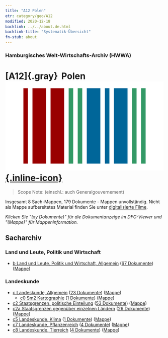```yaml
---
title: "A12 Polen"
etr: category/geo/A12
modified: 2020-12-18
backlink: ../../about.de.html
backlink-title: "Systematik-Übersicht"
fn-stub: about
---
```


### Hamburgisches Welt-Wirtschafts-Archiv (HWWA)
# [A12]{.gray}&#8201; Polen&#160; [![Wikidata item](/images/Wikidata-logo.svg){.inline-icon}](http://www.wikidata.org/entity/Q36)


> Scope Note: (einschl.: auch Generalgouvernement)



Insgesamt 8 Sach-Mappen, 179 Dokumente - Mappen unvollständig.
Nicht als Mappe aufbereitetes Material finden Sie unter [digitalisierte Filme](/film/h1_sh).

_Klicken Sie "(xy Dokumente)" für die Dokumentanzeige im DFG-Viewer und "(Mappe)" für Mappeninformation._

## Sacharchiv




### Land und Leute, Politik und Wirtschaft

- [b Land und Leute, Politik und Wirtschaft, Allgemein](../../../subject/about.de.html#b) (<a href="https://dfg-viewer.de/show/?tx_dlf[id]=https://pm20.zbw.eu/mets/sh/1409xx/140962/1441xx/144196/public.mets.de.xml" target="_blank">67 Dokumente</a>) ([Mappe](http://purl.org/pressemappe20/folder/sh/140962,144196))

### Landeskunde

- [c Landeskunde, Allgemein](../../../subject/about.de.html#c) (<a href="https://dfg-viewer.de/show/?tx_dlf[id]=https://pm20.zbw.eu/mets/sh/1409xx/140962/1441xx/144199/public.mets.de.xml" target="_blank">23 Dokumente</a>) ([Mappe](http://purl.org/pressemappe20/folder/sh/140962,144199))
  - [c0 Sm2 Kartographie](../../../subject/about.de.html#c0_Sm2) (<a href="https://dfg-viewer.de/show/?tx_dlf[id]=https://pm20.zbw.eu/mets/sh/1409xx/140962/1442xx/144218/public.mets.de.xml" target="_blank">1 Dokumente</a>) ([Mappe](http://purl.org/pressemappe20/folder/sh/140962,144218))
- [c2 Staatsgrenzen, politische Einteilung](../../../subject/about.de.html#c2) (<a href="https://dfg-viewer.de/show/?tx_dlf[id]=https://pm20.zbw.eu/mets/sh/1409xx/140962/1442xx/144202/public.mets.de.xml" target="_blank">53 Dokumente</a>) ([Mappe](http://purl.org/pressemappe20/folder/sh/140962,144202))
- [c2a Staatsgrenzen gegenüber einzelnen Ländern](../../../subject/about.de.html#c2a) (<a href="https://dfg-viewer.de/show/?tx_dlf[id]=https://pm20.zbw.eu/mets/sh/1409xx/140962/1442xx/144203/public.mets.de.xml" target="_blank">26 Dokumente</a>) ([Mappe](http://purl.org/pressemappe20/folder/sh/140962,144203))
- [c5 Landeskunde, Klima](../../../subject/about.de.html#c5) (<a href="https://dfg-viewer.de/show/?tx_dlf[id]=https://pm20.zbw.eu/mets/sh/1409xx/140962/1442xx/144209/public.mets.de.xml" target="_blank">1 Dokumente</a>) ([Mappe](http://purl.org/pressemappe20/folder/sh/140962,144209))
- [c7 Landeskunde, Pflanzenreich](../../../subject/about.de.html#c7) (<a href="https://dfg-viewer.de/show/?tx_dlf[id]=https://pm20.zbw.eu/mets/sh/1409xx/140962/1442xx/144211/public.mets.de.xml" target="_blank">4 Dokumente</a>) ([Mappe](http://purl.org/pressemappe20/folder/sh/140962,144211))
- [c8 Landeskunde, Tierreich](../../../subject/about.de.html#c8) (<a href="https://dfg-viewer.de/show/?tx_dlf[id]=https://pm20.zbw.eu/mets/sh/1409xx/140962/1442xx/144212/public.mets.de.xml" target="_blank">4 Dokumente</a>) ([Mappe](http://purl.org/pressemappe20/folder/sh/140962,144212))


